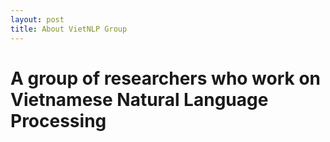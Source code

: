```yaml
---
layout: post
title: About VietNLP Group
---
```


# A group of researchers who work on Vietnamese Natural Language Processing
